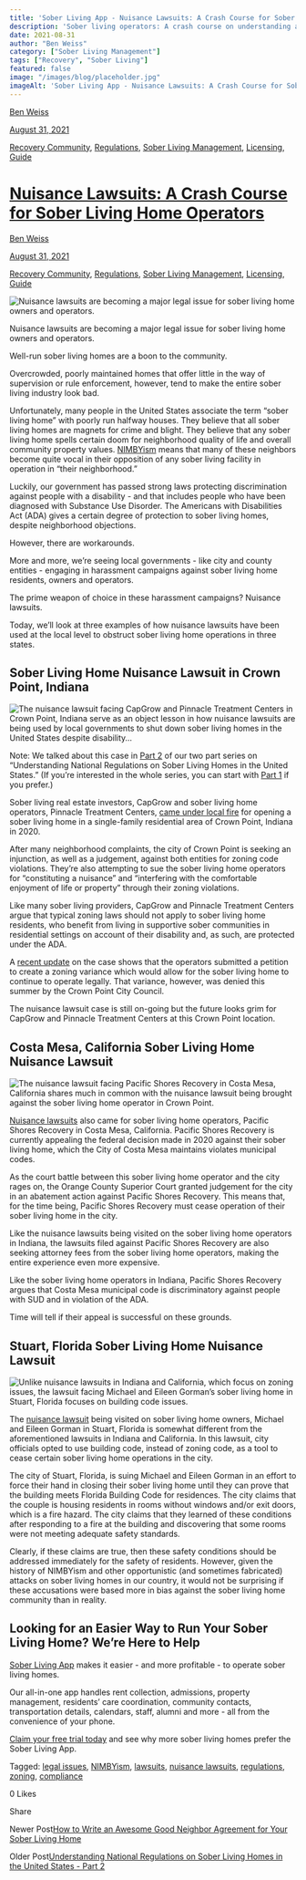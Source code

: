 ```yaml
---
title: 'Sober Living App - Nuisance Lawsuits: A Crash Course for Sober Living Home Operators'
description: 'Sober living operators: A crash course on understanding and responding to nuisance lawsuits. Learn how to protect your facility.'
date: 2021-08-31
author: "Ben Weiss"
category: ["Sober Living Management"]
tags: ["Recovery", "Sober Living"]
featured: false
image: "/images/blog/placeholder.jpg"
imageAlt: 'Sober Living App - Nuisance Lawsuits: A Crash Course for Sober Living Home Operators'
---
```


[Ben Weiss](../../../../sober-living-app-blog%EF%B9%96author=5a811b27db7926c296af1851.html)

[August 31, 2021](nuisance-lawsuits-a-crash-course-for-sober-living-home-operators.html)

[Recovery Community](../../../category/Recovery+Community.html), [Regulations](../../../category/Regulations.html), [Sober Living Management](../../../category/Sober+Living+Management.html), [Licensing](../../../category/Licensing.html), [Guide](../../../category/Guide.html)

#  [Nuisance Lawsuits: A Crash Course for Sober Living Home Operators](nuisance-lawsuits-a-crash-course-for-sober-living-home-operators.html)

[Ben Weiss](../../../../sober-living-app-blog%EF%B9%96author=5a811b27db7926c296af1851.html)

[August 31, 2021](nuisance-lawsuits-a-crash-course-for-sober-living-home-operators.html)

[Recovery Community](../../../category/Recovery+Community.html), [Regulations](../../../category/Regulations.html), [Sober Living Management](../../../category/Sober+Living+Management.html), [Licensing](../../../category/Licensing.html), [Guide](../../../category/Guide.html)

![Nuisance lawsuits are becoming a major legal issue for sober living home owners and operators.](/images/blog/nuisance-lawsuits-a-crash-course-for-sober-living-home-operators/Screen_Shot_2021-08-26_at_2.26.17_PM.png)

Nuisance lawsuits are becoming a major legal issue for sober living home owners and operators. 

Well-run sober living homes are a boon to the community. 

Overcrowded, poorly maintained homes that offer little in the way of supervision or rule enforcement, however, tend to make the entire sober living industry look bad.

Unfortunately, many people in the United States associate the term “sober living home” with poorly run halfway houses. They believe that all sober living homes are magnets for crime and blight. They believe that any sober living home spells certain doom for neighborhood quality of life and overall community property values. [NIMBYism](https://soberlivingapp.com/sober-living-app-blog/2019/11/19/dealing-with-nimbys-at-your-sober-living-housenbsp) means that many of these neighbors become quite vocal in their opposition of any sober living facility in operation in “their neighborhood.”

Luckily, our government has passed strong laws protecting discrimination against people with a disability - and that includes people who have been diagnosed with Substance Use Disorder. The Americans with Disabilities Act (ADA) gives a certain degree of protection to sober living homes, despite neighborhood objections. 

However, there are workarounds. 

More and more, we’re seeing local governments - like city and county entities - engaging in harassment campaigns against sober living home residents, owners and operators. 

The prime weapon of choice in these harassment campaigns? Nuisance lawsuits. 

Today, we’ll look at three examples of how nuisance lawsuits have been used at the local level to obstruct sober living home operations in three states. 

## Sober Living Home Nuisance Lawsuit in Crown Point, Indiana 

![The nuisance lawsuit facing CapGrow and Pinnacle Treatment Centers in Crown Point, Indiana serve as an object lesson in how nuisance lawsuits are being used by local governments to shut down sober living homes in the United States despite disability…](/images/blog/nuisance-lawsuits-a-crash-course-for-sober-living-home-operators/Screen_Shot_2021-08-26_at_2.24.44_PM.png)

Note: We talked about this case in [Part 2](../17/understanding-national-regulations-on-sober-living-homes-in-the-united-states-part-2.html) of our two part series on “Understanding National Regulations on Sober Living Homes in the United States.” (If you’re interested in the whole series, you can start with [Part 1](https://soberlivingapp.com/sober-living-app-blog/2021/8/3/understanding-national-regulations-on-sober-living-homes-in-the-united-states-part-1) if you prefer.)

Sober living real estate investors, CapGrow and sober living home operators, Pinnacle Treatment Centers, [came under local fire](https://www.nwitimes.com/news/halfway-house-amid-crown-point-family-homes-angers-residents-prompts-city-lawsuit/article_3f3eb707-5ca0-5949-96e1-ab986d74d4ab.html) for opening a sober living home in a single-family residential area of Crown Point, Indiana in 2020. 

After many neighborhood complaints, the city of Crown Point is seeking an injunction, as well as a judgement, against both entities for zoning code violations. They’re also attempting to sue the sober living home operators for “constituting a nuisance” and “interfering with the comfortable enjoyment of life or property” through their zoning violations. 

Like many sober living providers, CapGrow and Pinnacle Treatment Centers argue that typical zoning laws should not apply to sober living home residents, who benefit from living in supportive sober communities in residential settings on account of their disability and, as such, are protected under the ADA.

A [recent update](https://www.nwitimes.com/news/local/council-denies-request-for-recovery-home-in-crown-point-subdivision/article_4640298f-b424-5a7a-8f1d-a305fb442a17.html) on the case shows that the operators submitted a petition to create a zoning variance which would allow for the sober living home to continue to operate legally. That variance, however, was denied this summer by the Crown Point City Council. 

The nuisance lawsuit case is still on-going but the future looks grim for CapGrow and Pinnacle Treatment Centers at this Crown Point location.

## Costa Mesa, California Sober Living Home Nuisance Lawsuit

![The nuisance lawsuit facing Pacific Shores Recovery in Costa Mesa, California shares much in common with the nuisance lawsuit being brought against the sober living home operator in Crown Point.](/images/blog/nuisance-lawsuits-a-crash-course-for-sober-living-home-operators/Screen_Shot_2021-08-26_at_2.25.15_PM.png)

[Nuisance lawsuits](https://www.latimes.com/socal/daily-pilot/news/story/2020-04-03/costa-mesa-wins-sober-living-home-lawsuit) also came for sober living home operators, Pacific Shores Recovery in Costa Mesa, California. Pacific Shores Recovery is currently appealing the federal decision made in 2020 against their sober living home, which the City of Costa Mesa maintains violates municipal codes.

As the court battle between this sober living home operator and the city rages on, the Orange County Superior Court granted judgement for the city in an abatement action against Pacific Shores Recovery. This means that, for the time being, Pacific Shores Recovery must cease operation of their sober living home in the city. 

Like the nuisance lawsuits being visited on the sober living home operators in Indiana, the lawsuits filed against Pacific Shores Recovery are also seeking attorney fees from the sober living home operators, making the entire experience even more expensive. 

Like the sober living home operators in Indiana, Pacific Shores Recovery argues that Costa Mesa municipal code is discriminatory against people with SUD and in violation of the ADA. 

Time will tell if their appeal is successful on these grounds. 

## Stuart, Florida Sober Living Home Nuisance Lawsuit 

![Unlike nuisance lawsuits in Indiana and California, which focus on zoning issues, the lawsuit facing Michael and Eileen Gorman’s sober living home in Stuart, Florida focuses on building code issues.](/images/blog/nuisance-lawsuits-a-crash-course-for-sober-living-home-operators/Screen_Shot_2021-08-26_at_2.25.35_PM.png)

The [nuisance lawsuit](https://www.tcpalm.com/story/news/local/shaping-our-future/2017/04/05/stuart-sue-sober-home-buildings-owners-latest-lawsuit-involving-site/99883040/) being visited on sober living home owners, Michael and Eileen Gorman in Stuart, Florida is somewhat different from the aforementioned lawsuits in Indiana and California. In this lawsuit, city officials opted to use building code, instead of zoning code, as a tool to cease certain sober living home operations in the city. 

The city of Stuart, Florida, is suing Michael and Eileen Gorman in an effort to force their hand in closing their sober living home until they can prove that the building meets Florida Building Code for residences. The city claims that the couple is housing residents in rooms without windows and/or exit doors, which is a fire hazard. The city claims that they learned of these conditions after responding to a fire at the building and discovering that some rooms were not meeting adequate safety standards. 

Clearly, if these claims are true, then these safety conditions should be addressed immediately for the safety of residents. However, given the history of NIMBYism and other opportunistic (and sometimes fabricated) attacks on sober living homes in our country, it would not be surprising if these accusations were based more in bias against the sober living home community than in reality. 

## Looking for an Easier Way to Run Your Sober Living Home? We’re Here to Help 

[Sober Living App](../../../../index.html) makes it easier - and more profitable - to operate sober living homes. 

Our all-in-one app handles rent collection, admissions, property management, residents’ care coordination, community contacts, transportation details, calendars, staff, alumni and more - all from the convenience of your phone. 

[Claim your free trial today](https://behavehealth.com/get-started) and see why more sober living homes prefer the Sober Living App.

Tagged: [legal issues](../../../tag/legal+issues.html), [NIMBYism](../../../tag/NIMBYism.html), [lawsuits](../../../tag/lawsuits.html), [nuisance lawsuits](../../../tag/nuisance+lawsuits.html), [regulations](../../../tag/regulations.html), [zoning](../../../tag/zoning.html), [compliance](https://soberlivingapp.com/sober-living-app-blog/tag/compliance)

0 Likes

Share

Newer Post[How to Write an Awesome Good Neighbor Agreement for Your Sober Living Home](https://soberlivingapp.com/sober-living-app-blog/2021/9/21/how-to-write-an-awesome-good-neighbor-agreement-for-your-sober-living-home)

Older Post[Understanding National Regulations on Sober Living Homes in the United States - Part 2](../17/understanding-national-regulations-on-sober-living-homes-in-the-united-states-part-2.html)